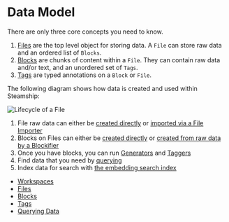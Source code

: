 <a id="data-model"></a>

# Data Model

There are only three core concepts you need to know.

1. [Files](files.md#files) are the top level object for storing data. A `File` can store raw data and an ordered list of `Blocks`.
2. [Blocks](blocks.md#blocks) are chunks of content within a `File`.  They can contain raw data and/or text, and an unordered set of `Tags`.
3. [Tags](tags.md#tags) are typed annotations on a `Block` or `File`.

The following diagram shows how data is created and used within Steamship:

![Lifecycle of a File](data/file-lifecycle.png)
1. File raw data can either be [created directly](files.md#creating-files-directly) or [imported via a File Importer](../plugins/using/importers/index.md#file-importers)
2. Blocks on Files can either be [created directly](blocks.md#creating-blocks) or [created from raw data by a Blockifier](../plugins/using/blockifiers/index.md#blockifiers)
3. Once you have blocks, you can run [Generators](../plugins/using/generators/index.md#generators) and [Taggers](../plugins/using/taggers/index.md#taggers)
4. Find data that you need by [querying](queries/index.md#queries)
5. Index data for search with [the embedding search index](../embedding-search/index.md#embedding-search-index)

* [Workspaces](workspaces.md)
* [Files](files.md)
* [Blocks](blocks.md)
* [Tags](tags.md)
* [Querying Data](queries/index.md)
